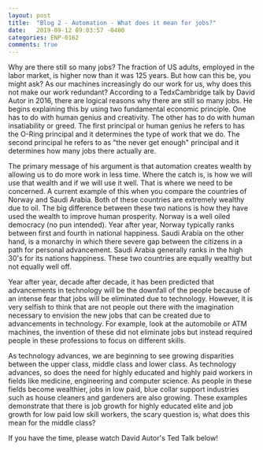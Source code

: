 ```yaml
---
layout: post
title:  "Blog 2 - Automation - What does it mean for jobs?"
date:   2019-09-12 09:03:57 -0400
categories: ENP-0162
comments: true
---
```


Why are there still so many jobs? The fraction of US adults, employed in the labor market, is higher now than it was 125 years.
But how can this be, you might ask? As our machines increasingly do our work for us, why does this not make our work redundant?
According to a TedxCambridge talk by David Autor in 2016, there are logical reasons why there are still so many jobs.  He begins
explaining this by using two fundamental economic principle. One has to do with human genius and creativity.  The other has to
do with human insatiability or greed. The first principal or human genius he refers to has the O-Ring principal and it determines
the type of work that we do. The second principal he refers to as "the never get enough" principal and it determines how many
jobs there actually are.

The primary message of his argument is that automation creates wealth by allowing us to do more work in less time. Where the catch is,
is how we will use that wealth and if we will use it well. That is where we need to be concerned.  A current example of this when you
compare the countries of Norway and Saudi Arabia.  Both of these countries are extremely wealthy due to oil.  The big difference
between these two nations is how they have used the wealth to improve human prosperity.  Norway is a well oiled democracy (no pun intended).
Year after year, Norway typically ranks between first and fourth in national happiness.  Saudi Arabia on the other hand, is a monarchy
in which there severe gap between the citizens in a path for personal advancement. Saudi Arabia generally ranks in the high 30's for its
nations happiness. These two countries are equally wealthy but not equally well off.

Year after year, decade after decade, it has been predicted that advancements in technology will be the downfall of the people because
of an intense fear that jobs will be eliminated due to technology.  However, it is very selfish to think that are not people out there with
the imagination necessary to envision the new jobs that can be created due to advancements in technology. For example, look at the
automobile or ATM machines, the invention of these did not eliminate jobs but instead required people in these professions to focus on
different skills.

As technology advances, we are beginning to see growing disparities between the upper class, middle class and lower class.  As technology
advances, so does the need for highly educated and highly paid workers in fields like medicine, engineering and computer science. As people
in these fields become wealthier, jobs in low paid, blue collar support industries such as house cleaners and gardeners are also growing.
These examples demonstrate that there is job growth for highly educated elite and job growth for low paid low skill workers, the scary question
is, what does this mean for the middle class?

If you have the time, please watch David Autor's Ted Talk below!

<!-- https://www.ted.com/talks/david_autor_why_are_there_still_so_many_jobs/up-next?language=en#t-135988-->
